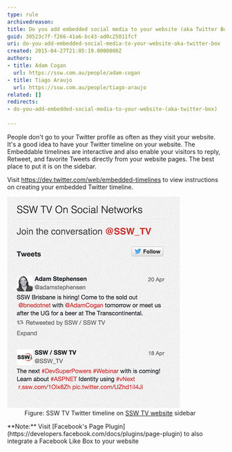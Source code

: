 ```yaml
---
type: rule
archivedreason: 
title: Do you add embedded social media to your website (aka Twitter Box)?
guid: 30523c7f-f266-41a6-bc43-ad0c25011fcf
uri: do-you-add-embedded-social-media-to-your-website-aka-twitter-box
created: 2015-04-27T21:05:19.0000000Z
authors:
- title: Adam Cogan
  url: https://ssw.com.au/people/adam-cogan
- title: Tiago Araujo
  url: https://ssw.com.au/people/tiago-araujo
related: []
redirects:
- do-you-add-embedded-social-media-to-your-website-(aka-twitter-box)

---
```


People don't go to your Twitter profile as often as they visit your website. It's a good idea to have your Twitter timeline on your website. The Embeddable timelines are interactive and also enable your visitors to reply, Retweet, and favorite Tweets directly from your website pages. The best place to put it is on the sidebar.

<!--endintro-->

Visit     https://dev.twitter.com/web/embedded-timelines to view instructions on creating your embedded Twitter timeline.
<dl class="image"><dt><img src="sswtv-twitterbox.jpg" alt="sswtv-twitterbox.jpg"></dt><dd>Figure: SSW TV Twitter timeline on 
      <a href="http://tv.ssw.com/" target="_blank">SSW TV website</a> sidebar</dd></dl>
**Note:** Visit [Facebook's Page Plugin](https://developers.facebook.com/docs/plugins/page-plugin) to also integrate a Facebook Like Box to your website
